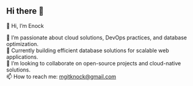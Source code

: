## Hi there 👋

👋 Hi, I’m Enock

👀 I’m passionate about cloud solutions, DevOps practices, and database optimization.  
🌱 Currently building efficient database solutions for scalable web applications.  
💞️ I’m looking to collaborate on open-source projects and cloud-native solutions.  
📫 How to reach me: mgitknock@gmail.com
